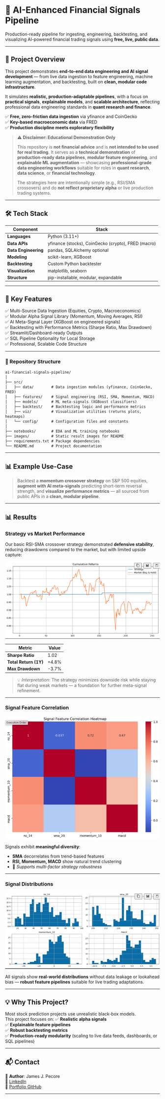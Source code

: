 # 🚀 AI-Enhanced Financial Signals Pipeline

Production-ready pipeline for ingesting, engineering, backtesting, and visualizing AI-powered financial trading signals using **free, live, public data**.

---

## 📌 Project Overview

This project demonstrates **end-to-end data engineering and AI signal development** — from live data ingestion to feature engineering, machine learning augmentation, and backtesting, built on **clean, modular code infrastructure**.

It simulates **realistic, production-adaptable pipelines**, with a focus on **practical signals**, **explainable models**, and **scalable architecture**, reflecting professional data engineering standards in **quant research and finance**.

✅ **Free, zero-friction data ingestion** via yfinance and CoinGecko  
✅ **Key-based macroeconomic data** via FRED  
✅ **Production discipline meets exploratory flexibility**

> ⚠️ **Disclaimer: Educational Demonstration Only**
>
> This repository is **not financial advice** and is **not intended to be used for real trading**.
> It serves as a **technical demonstration** of **production-ready data pipelines**, **modular feature engineering**, and **explainable ML augmentation** — showcasing **professional-grade data engineering workflows** suitable for roles in **quant research**, **data science**, or **financial technology**.
>
> The strategies here are intentionally simple (e.g., RSI/SMA crossovers) and do **not reflect proprietary alpha** or live production trading systems.


---

## 🛠️ Tech Stack

| Component            | Stack                                               |
| ---------------------|---------------------------------------------------- |
| **Languages**        | Python (3.11+)                                      |
| **Data APIs**        | yfinance (stocks), CoinGecko (crypto), FRED (macro) |
| **Data Engineering** | pandas, SQLAlchemy optional                         |
| **Modeling**         | scikit-learn, XGBoost                                |
| **Backtesting**      | Custom Python backtester                             |
| **Visualization**    | matplotlib, seaborn                                  |
| **Structure**         | pip-installable, modular, expandable                 |

---

## 🎯 Key Features

✅ Multi-Source Data Ingestion (Equities, Crypto, Macroeconomics)  
✅ Modular Alpha Signal Library (Momentum, Moving Averages, RSI)  
✅ AI Meta-Signal Layer (XGBoost on engineered signals)  
✅ Backtesting with Performance Metrics (Sharpe Ratio, Max Drawdown)  
✅ Streamlit/Dashboard-ready Outputs  
✅ SQL Pipeline Optionality for Local Storage  
✅ Professional, Scalable Code Structure  

---

### 📂 Repository Structure

```
ai-financial-signals-pipeline/
│
├── src/
│   ├── data/        # Data ingestion modules (yfinance, CoinGecko, FRED)
│   ├── features/    # Signal engineering (RSI, SMA, Momentum, MACD)
│   ├── models/      # ML meta-signals (XGBoost classifiers)
│   ├── backtest/    # Backtesting logic and performance metrics
│   ├── viz/         # Visualization utilities (returns plots, heatmaps)
│   └── config/      # Configuration files and constants
│
├── notebooks/       # EDA and ML training notebooks
├── images/          # Static result images for README
├── requirements.txt # Package dependencies
└── README.md        # Project documentation
```

---

## 📊 Example Use-Case

> Backtest a **momentum crossover strategy** on S&P 500 equities, **augment with AI meta-signals** predicting short-term reversal strength, and **visualize performance metrics** — all sourced from public APIs in a **clean, modular pipeline**.

---

## 📊 Results

### Strategy vs Market Performance

Our basic RSI-SMA crossover strategy demonstrated **defensive stability**, reducing drawdowns compared to the market, but with limited upside capture:

![Cumulative Returns](images/cumulative_returns.png)

| Metric               | Value   |
|-----------------------|---------|
| **Sharpe Ratio**      | 1.02    |
| **Total Return (1Y)** | +4.8%   |
| **Max Drawdown**      | -3.7%   |

> 💡 *Interpretation*: The strategy minimizes downside risk while staying flat during weak markets — a foundation for further meta-signal refinement.

---

### Signal Feature Correlation

![Signal Correlation Heatmap](images/signal_correlation_heatmap.png)

Signals exhibit **meaningful diversity**:
- **SMA** decorrelates from trend-based features
- **RSI, Momentum, MACD** show natural trend clustering
- 📌 *Supports multi-factor strategy robustness*

---

### Signal Distributions

![Signal Distributions](images/signal_distributions.png)

All signals show **real-world distributions** without data leakage or lookahead bias — **robust feature pipelines** suitable for live trading adaptations.

---

## 💡 Why This Project?

Most stock prediction projects use unrealistic black-box models.  
This project focuses on:
✅ **Realistic alpha signals**  
✅ **Explainable feature pipelines**  
✅ **Robust backtesting metrics**  
✅ **Production-ready modularity** (scaling to live data feeds, dashboards, or SQL pipelines)

---

## 📬 Contact

👤 **Author**: James J. Pecore  
🔗 [LinkedIn](https://www.linkedin.com/in/james-j-p-a0a167144)  
🔗 [Portfolio GitHub](https://github.com/james-j-pecore)

---